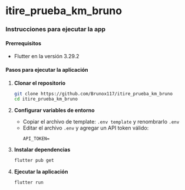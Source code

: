 # itire_prueba_km_bruno

### Instrucciones para ejecutar la app

#### Prerrequisitos
- Flutter en la versión 3.29.2

#### Pasos para ejecutar la aplicación

1. **Clonar el repositorio**
   ```bash
   git clone https://github.com/Brunox117/itire_prueba_km_bruno
   cd itire_prueba_km_bruno
   ```

2. **Configurar variables de entorno**
   - Copiar el archivo de template: `.env template` y renombrarlo `.env`
   - Editar el archivo `.env` y agregar un API token válido:
     ```
     API_TOKEN=
     ```

3. **Instalar dependencias**
   ```bash
   flutter pub get
   ```
4. **Ejecutar la aplicación**
   ```bash
   flutter run
   ```
